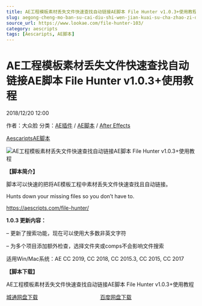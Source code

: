 ```yaml
---
title: AE工程模板素材丢失文件快速查找自动链接AE脚本 File Hunter v1.0.3+使用教程
slug: aegong-cheng-mo-ban-su-cai-diu-shi-wen-jian-kuai-su-cha-zhao-zi-dong-lian-jie-aejiao-ben-file-hunter-v1-0-3-shi-yong-jiao-cheng
source_url: https://www.lookae.com/file-hunter-103/
category: aescripts
tags: [Aescaripts, AE脚本]
---
```

# AE工程模板素材丢失文件快速查找自动链接AE脚本 File Hunter v1.0.3+使用教程

2018/12/20 12:00

作者：大众脸
分类：[AE插件](https://www.lookae.com/after-effects/aechajian/) / [AE脚本](https://www.lookae.com/after-effects/aescripts/) / [After Effects](https://www.lookae.com/after-effects/)

[Aescaripts](https://www.lookae.com/tag/aescaripts/)[AE脚本](https://www.lookae.com/tag/ae%e8%84%9a%e6%9c%ac/)

![AE工程模板素材丢失文件快速查找自动链接AE脚本 File Hunter v1.0.3+使用教程](https://www.lookae.com/wp-content/uploads/2018/12/File-Hunter.jpg "AE工程模板素材丢失文件快速查找自动链接AE脚本 File Hunter v1.0.3+使用教程-LookAE.com")

**【脚本简介】**

脚本可以快速的把将AE模板工程中素材丢失文件快速查找且自动链接。

Hunts down your missing files so you don’t have to.

https://aescripts.com/file-hunter/

**1.0.3 更新内容：**

– 更新了搜索功能，现在可以使用大多数非英文字符

– 为多个项目添加额外检查，选择文件夹或comps不会影响文件搜索

适用Win/Mac系统：AE CC 2019, CC 2018, CC 2015.3, CC 2015, CC 2017

**【脚本下载】**

AE工程模板素材丢失文件快速查找自动链接AE脚本 File Hunter v1.0.3+使用教程

[城通网盘下载](https://lookae.ctfile.com/fs/680462-326422881)                                          [百度网盘下载](https://pan.baidu.com/s/1WRMAWsgIYEMbXPFh8gtBAA)
